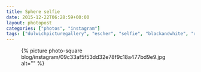 ```yaml
---
title: Sphere selfie
date: 2015-12-22T06:28:59+00:00
layout: photopost
categories: ["photos", "instagram"]
tags: ["dulwichpicturegallery", "escher", "selfie", "blackandwhite", "reflection"]
---
```


<figure class="photo photo--square">
  {% picture photo-square blog/instagram/09c33af5f53dd32e78f9c18a477bd9e9.jpg alt="" %}
</figure>


